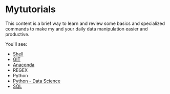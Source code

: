 # Mytutorials

This content is a brief way to learn and review some basics and specialized commands to make my and your daily data manipulation easier and productive. 

You'll see:

* [Shell](shell.md)
* [GIT](git_commands.md)
* [Anaconda](anaconda.md)
* REGEX
* Python
* [Python - Data Science](python_datasciece.md)
* [SQL](sql.md)

 
